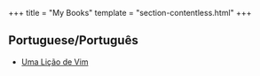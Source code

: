 +++
title = "My Books"
template = "section-contentless.html"
+++

## Portuguese/Português

* [Uma Lição de Vim](uma-licao-de-vim)
